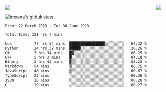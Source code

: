 <p>
  <a href="https://count.getloli.com/"><img src="https://count.getloli.com/get/@xana.readme?theme=moebooru-h"></a>
  <img src="https://weather-icon.journeyad.repl.co/@hangzhou?v=1" align="right">
</p>


<a href="https://github.com/imxana"><img align="center" src="https://github-readme-stats.vercel.app/api?username=imxana&show_icons=true&include_all_commits=true&hide_border=tru&custom_title=imxana%27s%20Github%20Stats" alt="imxana's github stats" /></a> 

<!--START_SECTION:waka-->

```txt
From: 22 March 2023 - To: 30 June 2023

Total Time: 121 hrs 7 mins

Lua          77 hrs 54 mins  ████████████████░░░░░░░░░   64.32 %
Python       24 hrs 32 mins  █████░░░░░░░░░░░░░░░░░░░░   20.26 %
C#           7 hrs 34 mins   █▓░░░░░░░░░░░░░░░░░░░░░░░   06.25 %
C++          5 hrs 3 mins    █░░░░░░░░░░░░░░░░░░░░░░░░   04.18 %
Binary       2 hrs 43 mins   ▓░░░░░░░░░░░░░░░░░░░░░░░░   02.25 %
Markdown     54 mins         ▒░░░░░░░░░░░░░░░░░░░░░░░░   00.75 %
JavaScript   48 mins         ▒░░░░░░░░░░░░░░░░░░░░░░░░   00.67 %
TypeScript   25 mins         ░░░░░░░░░░░░░░░░░░░░░░░░░   00.36 %
JSON         20 mins         ░░░░░░░░░░░░░░░░░░░░░░░░░   00.28 %
C            19 mins         ░░░░░░░░░░░░░░░░░░░░░░░░░   00.27 %
```

<!--END_SECTION:waka-->
